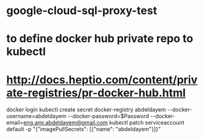 # google-cloud-sql-proxy-test


# to define docker hub private repo to kubectl  
# http://docs.heptio.com/content/private-registries/pr-docker-hub.html

 docker login
 kubectl create secret docker-registry abdeldayem   --docker-username=abdeldayem   --docker-password=$Password   --docker-email=eng.amr.abdeldayem@gmail.com
 kubectl patch serviceaccount default   -p "{\"imagePullSecrets\": [{\"name\": \"abdeldayem\"}]}"


